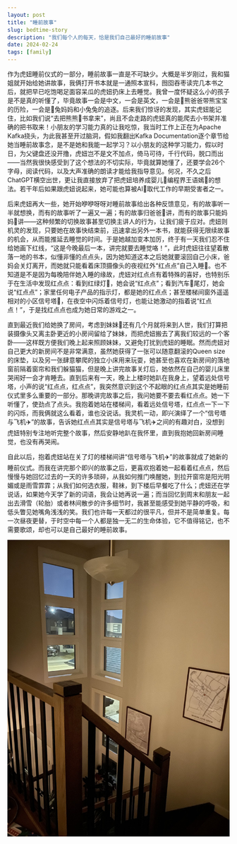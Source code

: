 ```yaml
---
layout: post
title: "睡前故事"
slug: bedtime-story
description: "我们每个人的每天，恰是我们自己最好的睡前故事"
date: 2024-02-24
tags: [family]
---
```


作为虎妞睡前仪式的一部分，睡前故事一直是不可缺少。大概是半岁刚过，我和猫姐就开始给她讲故事，我俩打开书本就是一通照本宣科，囫囵吞枣读完几本书之后，就把早已吃饱喝足面容呆瓜的虎妞扔床上去睡觉。我曾一度怀疑这么小的孩子是不是真的听懂了，毕竟故事一会是中文，一会是英文，一会是🐻熊爸爸带熊宝宝的历险，一会是🐰兔妈妈和小兔兔的追逐。后来我们惊讶的发现，其实虎妞能记住，比如我们说“去把熊熊🐻书拿来”，尚且不会走路的虎妞真的能爬去小书架并准确的把书取来！小朋友的学习能力真的让我吃惊，我当时工作上正在为Apache Kafka挠头，为此我甚至开过脑洞，假如我翻出Kafka Documentation逐个章节给她当睡前故事念，是不是她和我能一起学习？以小朋友的这种学习能力，假以时日，为父键盘还没开撸，虎妞岂不是文不加点，倚马可待，千行代码，脱口而出——当然我很快感受到了这个想法的不切实际，毕竟就算她懂了，还要学会26个字母，阅读代码，以及大声准确的朗读才能给我指导意见。何况，不久之后ChatGPT横空出世，更让我直接放弃了把虎妞培养成婴儿🍼编程界王语嫣👧的想法。若干年后如果跟虎妞说起来，她可能也算被AI🤖取代工作的早期受害者之一。

后来虎妞再大一些，她开始咿咿呀呀对睡前故事给出各种反馈意见，有的故事听一半就想换，而有的故事听了一遍又一遍；有的故事归爸爸👨讲，而有的故事只能妈妈👩讲——这种频繁的切换故事甚至切换主讲人的行为，让我们疲于应对。虎妞则机灵的发现，只要她在故事快结束前，迅速拿出另外一本书，就能获得无限续故事的机会，从而能推延去睡觉的时间。于是她越加变本加厉，终于有一天我们忍不住给她画下红线，“这是今晚最后一本，讲完就要去睡觉咯！”，此时虎妞往往望着散落一地的书本，似懂非懂的点点头，因为她知道这本之后她就要滚回自己小床，爸妈会关灯离开，而她就只能看着床顶摄像头的夜视红外“红点点”自己入睡🛌。也不知道是不是因为每晚陪伴她入睡的缘故，虎妞对红点点有着特殊的喜好，也特别乐于在生活中发现红点点：看到红绿灯🚥，她会说“红点点”；看到汽车🚗尾灯，她会说“红点点”；家里任何电子产品的指示灯，都是她的红点点；甚至楼梯间窗外遥遥相对的小区信号塔🗼，在夜空中闪烁着信号灯，也能让她激动的指着说“红点点！”，于是找红点点也成为她日常的游戏之一。

直到最近我们给她换了房间，考虑到妹妹👶还有几个月就将来到人世，我们打算把装摄像头又离主卧更近的小房间留给了妹妹，而把虎妞搬去了离我们较远的一个客卧——这样既方便我们晚上起来照顾妹妹，又避免打扰到虎妞的睡眠。然而虎妞对自己更大的新房间不是非常满意，虽然她获得了一张可以随意翻滚的Queen size的床垫，以及另一张肆意攀爬的独立小床用来玩耍，她甚至也喜欢在新房间的落地窗前隔着窗帘和我们躲猫猫，但是晚上讲完故事关灯后，她依然在自己的婴儿床里哭闹好一会才肯睡去。直到后来有一天，晚上上楼时她趴在我身上，望着远处信号塔，小声的说“红点点，红点点”，我突然意识到这个不起眼的红点点其实是她睡前仪式里多么重要的一部分。那晚讲完故事之后，我问她要不要去看红点点。她一下听懂了，使劲点了点头。我抱着她站在楼梯间，看着远处信号塔，红点点一下一下的闪烁，而我俩就这么看着，谁也没说话。我灵机一动，即兴演绎了一个“信号塔与飞机✈️”的故事，告诉她红点点其实是信号塔与飞机✈️之间的有趣对白，没想到虎妞特别专注地听完整个故事，然后安静地趴在我怀里，直到我抱她回新房间睡觉，也没有再哭闹。

自此以后，抱着虎妞站在关了灯的楼梯间讲“信号塔与飞机✈️”的故事就成了她新的睡前仪式。而我在讲完那个即兴的故事之后，更喜欢抱着她一起看着红点点，然后慢慢与她回忆过去的一天的许多琐碎，从我如何推门唤醒她，到拉开窗帘是阳光明媚或是雨雪霏霏；从我们如何选衣服，鞋袜，到下楼后早餐吃了什么；虎妞还在学说话，如果她今天学了新的词语，我会让她再说一遍；而当回忆到周末和朋友一起出去滑雪（轮胎）或者林间散步的许多细节时，我甚至能感受到她平静的呼吸，和低头瞥见她嘴角浅浅的笑。我们也许每一天都过的很平凡，但并不是简单重复。每一次昼夜更替，于时空中每一个人都是独一无二的生命体验，它不值得铭记，也不需要歌颂，却也可以是自己最好的睡前故事。

![Bedtime Story](/images/2024-02-24-bedtime-story.jpg)